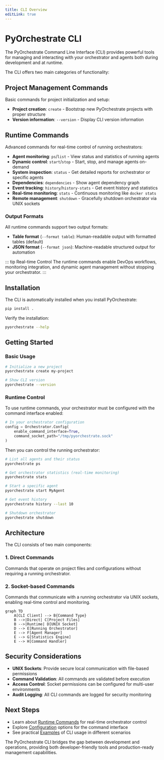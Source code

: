 ```yaml
---
title: CLI Overview
editLink: true
---
```


# PyOrchestrate CLI

The PyOrchestrate Command Line Interface (CLI) provides powerful tools for managing and interacting with your orchestrator and agents both during development and at runtime.

The CLI offers two main categories of functionality:

## Project Management Commands

Basic commands for project initialization and setup:

- **Project creation**: `create` - Bootstrap new PyOrchestrate projects with proper structure
- **Version information**: `--version` - Display CLI version information

## Runtime Commands

Advanced commands for real-time control of running orchestrators:

- **Agent monitoring**: `ps`/`list` - View status and statistics of running agents
- **Dynamic control**: `start`/`stop` - Start, stop, and manage agents on-demand
- **System inspection**: `status` - Get detailed reports for orchestrator or specific agents
- **Dependencies**: `dependencies` - Show agent dependency graph
- **Event tracking**: `history`/`history-stats` - Get event history and statistics
- **Real-time monitoring**: `stats` - Continuous monitoring like `docker stats`
- **Remote management**: `shutdown` - Gracefully shutdown orchestrator via UNIX sockets

### Output Formats

All runtime commands support two output formats:
- **Table format** (`--format table`): Human-readable output with formatted tables (default)
- **JSON format** (`--format json`): Machine-readable structured output for automation

::: tip Real-time Control
The runtime commands enable DevOps workflows, monitoring integration, and dynamic agent management without stopping your orchestrator.
:::

## Installation

The CLI is automatically installed when you install PyOrchestrate:

```bash
pip install .
```

Verify the installation:

```bash
pyorchestrate --help
```

## Getting Started

### Basic Usage

```bash
# Initialize a new project
pyorchestrate create my-project

# Show CLI version
pyorchestrate --version
```

### Runtime Control

To use runtime commands, your orchestrator must be configured with the command interface enabled:

```python
# In your orchestrator configuration
config = Orchestrator.Config(
    enable_command_interface=True,
    command_socket_path="/tmp/pyorchestrate.sock"
)
```

Then you can control the running orchestrator:

```bash
# List all agents and their status
pyorchestrate ps

# Get orchestrator statistics (real-time monitoring)
pyorchestrate stats

# Start a specific agent
pyorchestrate start MyAgent

# Get event history
pyorchestrate history --last 10

# Shutdown orchestrator
pyorchestrate shutdown
```

## Architecture

The CLI consists of two main components:

### 1. Direct Commands
Commands that operate on project files and configurations without requiring a running orchestrator.

### 2. Socket-based Commands  
Commands that communicate with a running orchestrator via UNIX sockets, enabling real-time control and monitoring.

```mermaid
graph TD
    A[CLI Client] --> B{Command Type}
    B -->|Direct| C[Project Files]
    B -->|Runtime| D[UNIX Socket]
    D --> E[Running Orchestrator]
    E --> F[Agent Manager]
    E --> G[Statistics Engine]
    E --> H[Command Handler]
```

## Security Considerations

- **UNIX Sockets**: Provide secure local communication with file-based permissions
- **Command Validation**: All commands are validated before execution
- **Access Control**: Socket permissions can be configured for multi-user environments
- **Audit Logging**: All CLI commands are logged for security monitoring

## Next Steps

- Learn about [Runtime Commands](./runtime-commands) for real-time orchestrator control
- Explore [Configuration](./configuration) options for the command interface
- See practical [Examples](./examples) of CLI usage in different scenarios

The PyOrchestrate CLI bridges the gap between development and operations, providing both developer-friendly tools and production-ready management capabilities.
